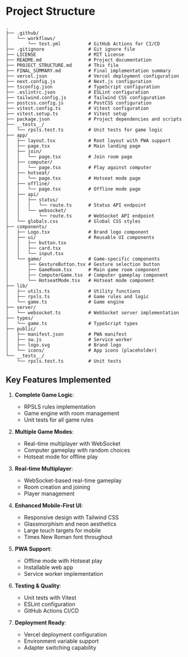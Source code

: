# Project Structure

```
.
├── .github/
│   └── workflows/
│       └── test.yml          # GitHub Actions for CI/CD
├── .gitignore                # Git ignore file
├── LICENSE                   # MIT License
├── README.md                 # Project documentation
├── PROJECT_STRUCTURE.md      # This file
├── FINAL_SUMMARY.md          # Final implementation summary
├── vercel.json               # Vercel deployment configuration
├── next.config.js            # Next.js configuration
├── tsconfig.json             # TypeScript configuration
├── .eslintrc.json            # ESLint configuration
├── tailwind.config.js        # Tailwind CSS configuration
├── postcss.config.js         # PostCSS configuration
├── vitest.config.ts          # Vitest configuration
├── vitest.setup.ts           # Vitest setup
├── package.json              # Project dependencies and scripts
├── __tests__/
│   └── rpsls.test.ts         # Unit tests for game logic
├── app/
│   ├── layout.tsx            # Root layout with PWA support
│   ├── page.tsx              # Main landing page
│   ├── join/
│   │   └── page.tsx          # Join room page
│   ├── computer/
│   │   └── page.tsx          # Play against computer
│   ├── hotseat/
│   │   └── page.tsx          # Hotseat mode page
│   ├── offline/
│   │   └── page.tsx          # Offline mode page
│   ├── api/
│   │   ├── status/
│   │   │   └── route.ts      # Status API endpoint
│   │   └── websocket/
│   │       └── route.ts      # WebSocket API endpoint
│   └── globals.css           # Global CSS styles
├── components/
│   ├── Logo.tsx              # Brand logo component
│   ├── ui/                   # Reusable UI components
│   │   ├── button.tsx
│   │   ├── card.tsx
│   │   └── input.tsx
│   └── game/                 # Game-specific components
│       ├── GestureButton.tsx # Gesture selection button
│       ├── GameRoom.tsx      # Main game room component
│       ├── ComputerGame.tsx  # Computer gameplay component
│       └── HotseatMode.tsx   # Hotseat mode component
├── lib/
│   ├── utils.ts              # Utility functions
│   ├── rpsls.ts              # Game rules and logic
│   └── game.ts               # Game engine
├── server/
│   └── websocket.ts          # WebSocket server implementation
├── types/
│   └── game.ts               # TypeScript types
├── public/
│   ├── manifest.json         # PWA manifest
│   ├── sw.js                 # Service worker
│   ├── logo.svg              # Brand logo
│   └── icons/                # App icons (placeholder)
└── __tests__/
    └── rpsls.test.ts         # Unit tests
```

## Key Features Implemented

1. **Complete Game Logic**: 
   - RPSLS rules implementation
   - Game engine with room management
   - Unit tests for all game rules

2. **Multiple Game Modes**:
   - Real-time multiplayer with WebSocket
   - Computer gameplay with random choices
   - Hotseat mode for offline play

3. **Real-time Multiplayer**:
   - WebSocket-based real-time gameplay
   - Room creation and joining
   - Player management

4. **Enhanced Mobile-First UI**:
   - Responsive design with Tailwind CSS
   - Glassmorphism and neon aesthetics
   - Large touch targets for mobile
   - Times New Roman font throughout

5. **PWA Support**:
   - Offline mode with Hotseat play
   - Installable web app
   - Service worker implementation

6. **Testing & Quality**:
   - Unit tests with Vitest
   - ESLint configuration
   - GitHub Actions CI/CD

7. **Deployment Ready**:
   - Vercel deployment configuration
   - Environment variable support
   - Adapter switching capability